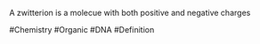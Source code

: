 A zwitterion is a molecue with both positive and negative charges

#Chemistry #Organic #DNA #Definition